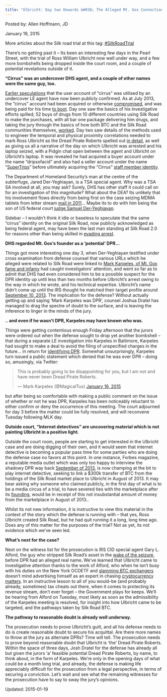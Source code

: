 ```yaml
---
title: "Ulbricht: Day two Onwards &#038; The Alleged Mt. Gox Connection"
---
```



Posted by: Allen Hoffmann, JD
    
<span>January 19, 2015</span>

<p>More articles about the Silk road trial at this tag: <a href="#">#SilkRoadTrial</a></p>
<p>There’s no getting past it &#8211; Its been an interesting few days in the Pearl Street, with the trial of Ross William Ulbricht now well under way, and a few more bombshells being dropped inside the court room, and a couple of potential revelations outside of it.</p>
<p><strong>“Cirrus” was an undercover DHS agent, and a couple of other names were the same guy, too.</strong></p>
<p><a href="http://motherboard.vice.com/read/tracking-cirrus-is-this-the-silk-road-20-mole" target="_blank">Earlier speculations</a> that the user account of “cirrus” was utilised by an undercover LE agent have now been publicly confirmed. As at July 2013, the “cirrus” account had been acquired or otherwise <a href="https://news.vice.com/article/silk-road-trial-takes-a-twist-as-ross-ulbricht-says-he-was-framed" target="_blank">compromised</a>, and was being paid for his time <a href="http://motherboard.vice.com/read/cirrus-bitcoin-bucks" target="_blank">to boot</a>. Day one saw the basics of his investigative efforts spilled; 52 buys of drugs from 10 different countries using Silk Road to make the purchases, with all bar one package delivering him drugs, and taking the jury through the basics of how both BTC and the Silk Road communities themselves, <a href="http://arstechnica.com/tech-policy/2015/01/silk-road-trial-federal-agent-explains-how-he-trapped-ulbricht/" target="_blank">worked</a>. Day two saw details of the methods used to engineer the temporal and physical proximity correlations needed to mark Ross Ulbricht as the Dread Pirate Roberts spelled out <a href="http://www.forbes.com/sites/sarahjeong/2015/01/14/the-dhs-agent-who-infiltrated-silk-road-to-take-down-its-kingpin/" target="_blank">in detail</a>, as well as giving us all a narrative of the day on which Ulbricht was arrested and his laptop seized, with a Pidgin chat open between the agent and Ulbricht on Ulbricht’s laptop. It was revealed he had acquired a buyer account under the name “dripsofacid” and also had a seller account under the name “<a href="/?s=SuperTrips" target="_blank">SuperTrips</a>” before ultimately acquiring the “Cirrus” <a href="http://arstechnica.com/tech-policy/2015/01/silk-road-trial-federal-agent-explains-how-he-trapped-ulbricht/" target="_blank">staff member identity</a>.</p>
<p>The Department of Homeland Security’s man at the centre of the subterfuge, Jared Der-Yeghiayan, is a TSA special agent. Why was a TSA SA involved at all, you may ask? Surely, DHS has other staff it could call on for an investigation of this magnitude? What about the DEA? Its unlikely that his involvement flows directly from being first on the case seizing MDMA tablets from letter stream <a href="http://www.forensicmag.com/news/2015/01/federal-agent-explains-how-he-trapped-silk-road-suspect)" target="_blank">mail in 2011</a>&#8230; Maybe its to do with him being the son of US federal court <a href="http://www.qconline.com/news/social/carton-der-yeghiayan-wedding/article_c9728ee3-aad9-53d3-853f-fa21ef83f776.html?mode=jqm" target="_blank">judge Samuel Der-Yeghiayan</a>.</p>
<p>Sidebar &#8211; I wouldn’t think it idle or baseless to speculate that the same “cirrus” identity on the original Silk Road, now publicly acknowledged as being federal agent, may have been the last man standing at Silk Road 2.0 for reasons other than being skilled in <a href="http://allthingsvice.com/2013/12/23/silk-road-2-0-over-the-last-remaining-employee-thinks-so/" target="_blank">evading arrest</a>.</p>
<p><strong>DHS regarded Mt. Gox’s founder as a ‘potential’ DPR&#8230;</strong></p>
<p>Things got more interesting one day 3, when Der-Yeghiayan testified under cross examination from defense counsel that various URLs which he alleged were related to Silk Road were linked to <a href="http://www.forbes.com/sites/sarahjeong/2015/01/16/dhs-agent-thought-mt-gox-ceo-was-dpr/" target="_blank">Mark Karpeles, of Mt. Gox fame and infamy</a> had caught investigators’ attention, and went so far as to admit that DHS had even considered him to be a possible suspect for the DPR identity up until less than two months before Ulbricht’s arrest owing to the way in which he wrote, and his technical expertise. Ulbricht’s name didn’t come up until the IRS thought he matched their target profile around <a href="http://www.courthousenews.com/2015/01/14/agent-recounts-breaching-silk-roads-inner-sanctum.htm" target="_blank">September 10, 2013</a>. The implication for the defense? Without actually getting up and saying ‘Mark Karpeles was DPR’, counsel Joshua Dratel has managed to drag the spectre of doubt to the surface, and is leaving the inference to linger in the minds of the jury.</p>
<p><strong>.. and even if he wasn’t DPR, Karpeles may have known who was.</strong></p>
<p>Things were getting contentious enough Friday afternoon that the jurors were ordered out when the defense sought to drop yet another bombshell – that during a separate LE investigation into Karpeles in Baltimore, Karpeles had sought to make a deal to avoid the filing of unspecified charges in the future&#8230; in return for <a href="https://news.vice.com/article/silk-road-trial-takes-a-twist-as-ross-ulbricht-says-he-was-framed" target="_blank">identifying DPR</a>. Somewhat unsurprisingly, Karpeles turn issued a public statement which denied that he was ever DPR – doing so, amusingly, via Twitter:</p>
<blockquote class="twitter-tweet" width="550">
<p>This is probably going to be disappointing for you, but I am not and have never been Dread Pirate Roberts.</p>
<p>&mdash; Mark Karpeles (@MagicalTux) <a href="https://twitter.com/MagicalTux/status/555892860654862337">January 16, 2015</a></p></blockquote>
<p><script async src="//platform.twitter.com/widgets.js" charset="utf-8"></script></p>
<p>but after being so comfortable with making a public comment on the issue of whether or not he was DPR, Karpeles has been noticeably reluctant to either confirm or deny the occurrence of this meeting. The court adjourned for day 3 before the matter could be fully resolved, and will reconvene Tuesday following MLK day.</p>
<p><strong>Outside court, “Internet detectives” are uncovering material which is not painting Ulbricht in a positive light.</strong></p>
<p>Outside the court room, people are starting to get interested in the Ulbricht case and are doing digging of their own, and it would seem that internet detective is becoming a popular pass time for some parties who are doing the defense case no favors at this point. In one instance, Forbes magazine, a reputable media outlet which was only too happy to interview the shadowy DPR way back <a href="http://www.forbes.com/sites/andygreenberg/2013/08/14/meet-the-dread-pirate-roberts-the-man-behind-booming-black-market-drug-website-silk-road/" target="_blank">September of 2013</a>, is now champing at the bit to play internet detective, seeking to link a $300k transfer of BTC from the holdings of the Silk Road market place to Ulbricht in August of 2013. It may bear asking why someone who claimed publicly, in the first day of what is to be a media circus of a trial, to have severed ties with the marketplace after its <a href="http://www.businessinsider.com/ross-ulbricht-silk-road-trial-fall-guy-2015-1" target="_blank">founding</a>, would be in receipt of this not insubstantial amount of money from the marketplace in August of 2013..</p>
<p>Whilst its not new information, it is instructive to view this material in the context of the story which the defense is running with – that yes, Ross Ulbricht created Silk Road, but he had quit running it a long, long time ago. Does any of this matter for the purposes of the trial? Not as yet, its not evidence which we’ve seen led.</p>
<p><strong>What’s next for the case?</strong></p>
<p>Next on the witness list for the prosecution is IRS CID special agent Gary L. Alford, the guy who stripped Silk Road’s asset in the <a href="https://info.publicintelligence.net/SilkRoadForfeiture.pdf" target="_blank">wake of the seizure</a>, before DPR had an alleged real name<strong>. </strong>We’ve learned that Ulbricht came to investigative attention thanks to the work of Alford, who when he isn’t busy with his duties on the New York OCDETF and <a href="http://www.justice.gov/usao/nys/pressreleases/January14/SchremFaiellaChargesPR/Faiella,%20Robert%20M.%20and%20Charlie%20Shrem%20Complaint.pdf" target="_blank">slamming BTC exchangers</a> doesn’t mind advertising himself as an expert in chasing <a href="http://www.nysscpa.org/microsites/2014/aml/agenda.htm" target="_blank">cryptocurrency matters</a>. In an instructive lesson to all of you would-be (and probably already, sometimes) tax cheats out there, when it comes to protecting its revenue stream, don’t ever forget &#8211; the Government plays for keeps. We’ll be hearing from Alford on Tuesday, most likely as soon as the admissibility of the Karpeles meeting is resolved, for insight into how Ulbricht came to be targeted, and the pathways taken by Silk Road BTC.</p>
<p><strong>The pathway to reasonable doubt is already well underway.</strong></p>
<p>The prosecution needs to prove Ulbricht’s guilt, and all his defense needs to do is create reasonable doubt to secure his acquittal. Are there more names to throw at the jury as alternate DPRs? Time will tell. The prosecution needs to prove beyond reasonable doubt that Ulbricht is ‘the’ Dread Pirate Roberts. Within the space of three days, Josh Dratel for the defense has already all but given the jurors ‘a’ feasible potential Dread Pirate Roberts, by name, to think about, in the form of Karpeles. We’re only in the opening days of what could be a month long trial, and already, the defense is making life appreciably difficult for the prosecution from a legal perspective, in terms of securing a conviction. Let’s wait and see what the remaining witnesses for the prosecution have to say to sway the jury’s opinions.</p>
    
    
Updated: 2015-01-19

    


